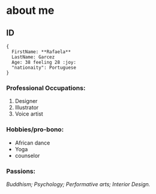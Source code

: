 # about me

## ID
```
{
  FirstName: **Rafaela**
  LastName: Garcez
  Age: 38 feeling 28 :joy:
  "nationaity": Portuguese
}
``` 
### Professional Occupations:
1.  Designer
2.  Illustrator
3.  Voice artist

### Hobbies/pro-bono:
- African dance
- Yoga
- counselor

### Passions:
*Buddhism; 
Psychology; 
Performative arts; 
Interior Design.*

